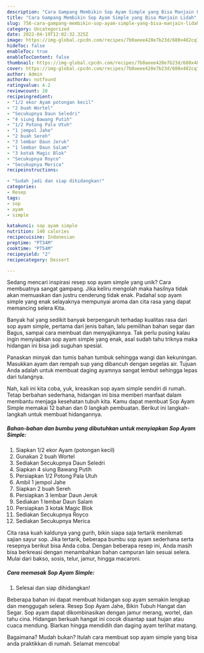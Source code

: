 ```yaml
---
description: "Cara Gampang Membikin Sop Ayam Simple yang Bisa Manjain Lidah"
title: "Cara Gampang Membikin Sop Ayam Simple yang Bisa Manjain Lidah"
slug: 756-cara-gampang-membikin-sop-ayam-simple-yang-bisa-manjain-lidah
category: Uncategorized
date: 2022-04-19T12:02:32.325Z
image: https://img-global.cpcdn.com/recipes/7b0aeee428e7b23d/680x482cq70/sop-ayam-simple-foto-resep-utama.jpg
hideToc: false
enableToc: true
enableTocContent: false
thumbnail: https://img-global.cpcdn.com/recipes/7b0aeee428e7b23d/680x482cq70/sop-ayam-simple-foto-resep-utama.jpg
cover: https://img-global.cpcdn.com/recipes/7b0aeee428e7b23d/680x482cq70/sop-ayam-simple-foto-resep-utama.jpg
author: Admin
authorAv: notfound
ratingvalue: 4.2
reviewcount: 20
recipeingredient:
- "1/2 ekor Ayam potongan kecil"
- "2 buah Wortel"
- "Secukupnya Daun Seledri"
- "4 siung Bawang Putih"
- "1/2 Potong Pala Utuh"
- "1 jempol Jahe"
- "2 buah Sereh"
- "3 lembar Daun Jeruk"
- "1 lembar Daun Salam"
- "3 kotak Magic Blok"
- "Secukupnya Royco"
- "Secukupnya Merica"
recipeinstructions:

- "Sudah jadi dan siap dihidangkan!"
categories:
- Resep
tags:
- sop
- ayam
- simple

katakunci: sop ayam simple 
nutrition: 140 calories
recipecuisine: Indonesian
preptime: "PT34M"
cooktime: "PT54M"
recipeyield: "2"
recipecategory: Dessert

---
```





Sedang mencari inspirasi resep sop ayam simple yang unik? Cara membuatnya sangat gampang. Jika keliru mengolah maka hasilnya tidak akan memuaskan dan justru cenderung tidak enak. Padahal sop ayam simple yang enak selayaknya mempunyai aroma dan cita rasa yang dapat memancing selera Kita.





Banyak hal yang sedikit banyak berpengaruh terhadap kualitas rasa dari sop ayam simple, pertama dari jenis bahan, lalu pemilihan bahan segar dan Bagus, sampai cara membuat dan menyajikannya. Tak perlu pusing kalau ingin menyiapkan sop ayam simple yang enak,      asal sudah tahu triknya maka hidangan ini bisa jadi suguhan spesial.














Panaskan minyak dan tumis bahan tumbuk sehingga wangi dan kekuningan. Masukkan ayam dan rempah sup yang dibancuh dengan segelas air. Tujuan Anda adalah untuk membuat daging ayamnya sangat lembut sehingga lepas dari tulangnya.






Nah, kali ini kita coba, yuk, kreasikan sop ayam simple sendiri di rumah. Tetap berbahan sederhana, hidangan ini bisa memberi manfaat dalam membantu menjaga kesehatan tubuh kita. Kamu dapat membuat Sop Ayam Simple memakai 12 bahan dan 0 langkah pembuatan. Berikut ini langkah-langkah untuk membuat hidangannya.

<!--inarticleads1-->

##### Bahan-bahan dan bumbu yang dibutuhkan untuk menyiapkan Sop Ayam Simple:

1. Siapkan 1/2 ekor Ayam (potongan kecil)
1. Gunakan 2 buah Wortel
1. Sediakan Secukupnya Daun Seledri
1. Siapkan 4 siung Bawang Putih
1. Persiapkan 1/2 Potong Pala Utuh
1. Ambil 1 jempol Jahe
1. Siapkan 2 buah Sereh
1. Persiapkan 3 lembar Daun Jeruk
1. Sediakan 1 lembar Daun Salam
1. Persiapkan 3 kotak Magic Blok
1. Sediakan Secukupnya Royco
1. Sediakan Secukupnya Merica


Cita rasa kuah kaldunya yang gurih, bikin siapa saja tertarik menikmati sajian sayur sop. Jika tertarik, beberapa bumbu sop ayam sederhana serta resepnya berikut bisa Anda coba. Dengan beberapa resep ini, Anda masih bisa berkreasi dengan menambahkan bahan campuran lain sesuai selera. Mulai dari bakso, sosis, telur, jamur, hingga macaroni. 

<!--inarticleads2-->

##### Cara memasak Sop Ayam Simple:


1. Selesai dan siap dihidangkan!

Beberapa bahan ini dapat membuat hidangan sop ayam semakin lengkap dan menggugah selera. Resep Sop Ayam Jahe, Bikin Tubuh Hangat dan Segar. Sop ayam dapat dikombinasikan dengan jamur merang, wortel, dan tahu cina. Hidangan berkuah hangat ini cocok disantap saat hujan atau cuaca mendung. Biarkan hingga mendidih dan daging ayam terlihat matang. 

Bagaimana? Mudah bukan? Itulah cara membuat sop ayam simple yang bisa anda praktikkan di rumah. Selamat mencoba!
